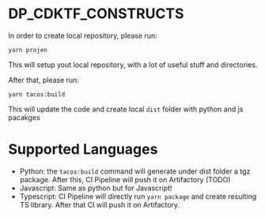 # DP_CDKTF_CONSTRUCTS

In order to create local repository, please run:

`yarn projen`

This will setup yout local repository, with a lot of useful stuff and directories.

After that, please run:

`yarn tacos:build`

This will update the code and create local `dist` folder with python and js pacakges

# Supported Languages

- Python: the `tacos:build` command will generate under dist folder a tgz package.
  After this, CI Pipeline will push it on Artifactory (TODO)
- Javascript: Same as python but for Javascript! 
- Typescript: CI Pipeline will directly run `yarn package` and create resulting TS library.
    After that CI will push it on Artifactory.
